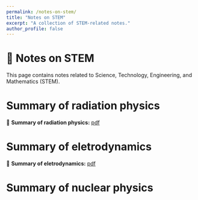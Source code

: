 ```yaml
---
permalink: /notes-on-stem/
title: "Notes on STEM"
excerpt: "A collection of STEM-related notes."
author_profile: false
---
```


<span class='anchor' id='notes-on-stem'></span>

# 🧪 Notes on STEM
This page contains notes related to Science, Technology, Engineering, and Mathematics (STEM).


# Summary of radiation physics
📄 **Summary of radiation physics:**  [pdf](docs/CheatSheet-RP.pdf)  

# Summary of eletrodynamics
📄 **Summary of eletrodynamics:**  [pdf](docs/CheatSheet-EM.pdf)  

# Summary of nuclear physics
